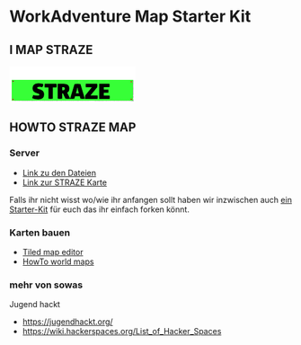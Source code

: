 # WorkAdventure Map Starter Kit

## I MAP STRAZE
![Logo](STRAZE_banner.png)


## HOWTO STRAZE MAP

### Server

 * [Link zu den Dateien](https://github.com/1straze/straze)
 * [Link zur STRAZE Karte](https://play.kraut.world/_/global/1straze.github.io/straze/straze.json)

Falls ihr nicht wisst wo/wie ihr anfangen sollt haben wir inzwischen auch [ein Starter-Kit](https://git.cccv.de/rc3/world-map-starterkit) für euch das ihr einfach forken könnt.

### Karten bauen
 
 * [Tiled map editor](https://www.mapeditor.org)
 * [HowTo world maps](https://howto.rc3.world/maps.html#kartengestatung)


### mehr von sowas
Jugend hackt
* https://jugendhackt.org/
* https://wiki.hackerspaces.org/List_of_Hacker_Spaces


